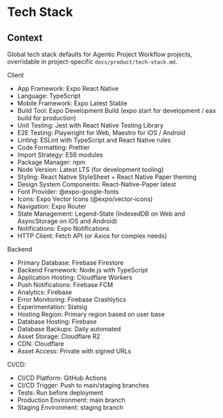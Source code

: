 # Tech Stack

## Context

Global tech stack defaults for Agentic Project Workflow projects, overridable in project-specific `docs/product/tech-stack.md`.

Client
- App Framework: Expo React Native
- Language: TypeScript
- Mobile Framework: Expo Latest Stable
- Build Tool: Expo Development Build (expo start for development / eas build for production)
- Unit Testing: Jest with React Native Testing Library
- E2E Testing: Playwright for Web, Maestro for iOS / Android
- Linting: ESLint with TypeScript and React Native rules
- Code Formatting: Prettier
- Import Strategy: ES6 modules
- Package Manager: npm
- Node Version: Latest LTS (for development tooling)
- Styling: React Native StyleSheet + React Native Paper theming
- Design System Components: React-Native-Paper latest
- Font Provider: @expo-google-fonts
- Icons: Expo Vector Icons (@expo/vector-icons)
- Navigation: Expo Router
- State Management: Legend-State (IndexedDB on Web and AsyncStorage on iOS and Android)
- Notifications: Expo Notifications
- HTTP Client: Fetch API (or Axios for complex needs)

Backend
- Primary Database: Firebase Firestore
- Backend Framework: Node.js with TypeScript
- Application Hosting: Cloudflare Workers
- Push Notifications: Firebase FCM
- Analytics: Firebase
- Error Monitoring: Firebase Crashlytics
- Experimentation: Statsig
- Hosting Region: Primary region based on user base
- Database Hosting: Firebase
- Database Backups: Daily automated
- Asset Storage: Cloudflare R2
- CDN: Cloudflare
- Asset Access: Private with signed URLs

CI/CD:
- CI/CD Platform: GitHub Actions
- CI/CD Trigger: Push to main/staging branches
- Tests: Run before deployment
- Production Environment: main branch
- Staging Environment: staging branch
